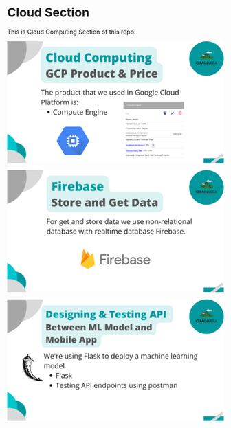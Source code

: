 # Cloud Section
This is Cloud Computing Section of this repo.
<p align="center">
  <img src="https://github.com/kevinpramudya/images/blob/03959d9dd2329381fde8693a62feef983c68b389/18.png">
</p>
<p align="center">
  <img src="https://github.com/kevinpramudya/images/blob/03959d9dd2329381fde8693a62feef983c68b389/19.png">
</p>
<p align="center">
  <img src="https://github.com/kevinpramudya/images/blob/03959d9dd2329381fde8693a62feef983c68b389/20.png">
</p>

